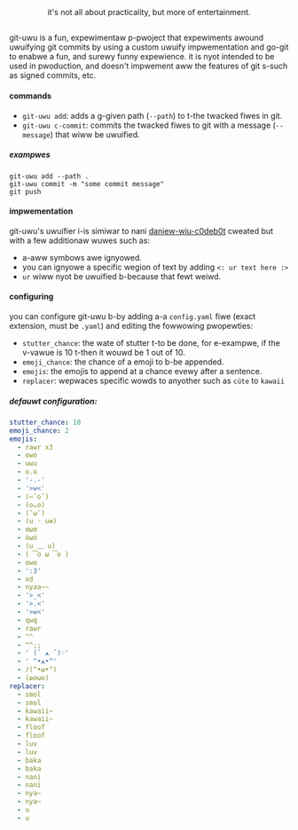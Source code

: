 <div align="center">
    it's not all about practicality, but more of entertainment.
</div>

##

git-uwu is a fun, expewimentaw p-pwoject that expewiments awound uwuifying git commits by using a custom uwuify impwementation
and go-git to enabwe a fun, and surewy funny expewience. it is nyot intended to be used in pwoduction, and doesn't impwement
aww the features of git s-such as signed commits, etc.

#### commands

- `git-uwu add`: adds a g-given path (`--path`) to t-the twacked fiwes in git.
- `git-uwu c-commit`: commits the twacked fiwes to git with a message (`--message`) that wiww be uwuified.

##### exampwes
```shell
git-uwu add --path .
git-uwu commit -m "some commit message"
git push
```

#### impwementation

git-uwu's uwuifier i-is simiwar to nani [daniew-wiu-c0deb0t](https://github.com/daniel-liu-c0deb0t/uwu) cweated but with a few additionaw wuwes
such as:
- a-aww symbows awe ignyowed.
- you can ignyowe a specific wegion of text by adding `<: ur text here :>`
- `ur` wiww nyot be uwuified b-because that fewt weiwd.

#### configuring

you can configure git-uwu b-by adding a-a `config.yaml` fiwe (exact extension, must be `.yaml`) and editing the fowwowing pwopewties:
- `stutter_chance`: the wate of stutter t-to be done, for e-exampwe, if the v-vawue is 10 t-then it wouwd be 1 out of 10.
- `emoji_chance`: the chance of a emoji to b-be appended.
- `emojis`: the emojis to append at a chance evewy after a sentence.
- `replacer`: wepwaces specific wowds to anyother such as `cúte` to `kawaii`

##### defauwt configuration: 
```yaml
stutter_chance: 10
emoji_chance: 2
emojis:
  - rawr x3
  - owo
  - uwu
  - o.o
  - '-.-'
  - '>w<'
  - (⑅˘o˘)
  - (oᴗo)
  - (˘ω˘)
  - (u ᵕ u❁)
  - σωσ
  - òωó
  - (u ﹏ u)
  - ( ͡o ω ͡o )
  - ʘwʘ
  - ':3'
  - xd
  - nyaa~~
  - '>_<'
  - '>.<'
  - '>w<'
  - qwq
  - rawr
  - ^^
  - ^^;;
  - ' (ˆ ﻌ ˆ)♡'
  - ' ^•ﻌ•^'
  - /(^•ω•^)
  - (✿oωo)
replacer:
  - smol
  - smol
  - kawaii~
  - kawaii~
  - floof
  - floof
  - luv
  - luv
  - baka
  - baka
  - nani
  - nani
  - nya~
  - nya~
  - u
  - u
```
